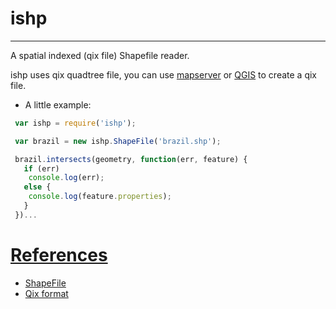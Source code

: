 # ishp

---

A spatial indexed (qix file) Shapefile reader.

ishp uses qix quadtree file, you can use [mapserver](http://mapserver.org/utilities/shptree.html) or [QGIS](http://www.qgis.org/) to create a qix file.

* A little example:

```js
 var ishp = require('ishp');

 var brazil = new ishp.ShapeFile('brazil.shp');

 brazil.intersects(geometry, function(err, feature) {
   if (err)
    console.log(err);
   else {
    console.log(feature.properties);
   }
 })...

```

# [References](https://github.com/rthoth/ishp/wiki)
* [ShapeFile](https://github.com/rthoth/ishp/wiki/ShapeFile-Reference)
* [Qix format](https://github.com/rthoth/ishp/wiki/Qix-Format)
